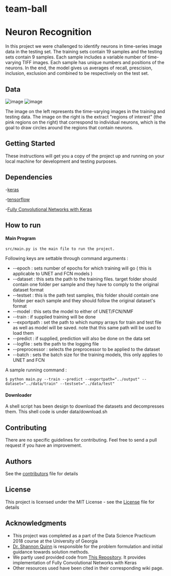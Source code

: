 # team-ball

# Neuron Recognition  

In this project we were challenged to identify neurons in time-series image data in the testing set. The training sets contain 19 samples and the testing sets contain 9 samples. Each sample includes a variable number of time-varying TIFF images. Each sample has unique numbers and positions of the neurons. In the end, the model gives us averages of recall, prescision, inclusion, exclusion and combined to be  respectively on the test set.

## Data    
![image](https://camo.githubusercontent.com/8b0a462a43fcab3e83992d7b4aed5a92feda0dc7/687474703a2f2f6e6575726f66696e6465722e636f64656e6575726f2e6f72672f636f6d706f6e656e74732f6173736574732f6d6f7669652e676966)
![image](https://camo.githubusercontent.com/21fcbc0a48052b77af30d741b71a736dbf9ed4b0/687474703a2f2f6e6575726f66696e6465722e636f64656e6575726f2e6f72672f636f6d706f6e656e74732f6173736574732f7a6f6f6d696e672e676966)    

The image on the left represents the time-varying images in the training and testing data. The image on the right is the extract "regions of interest" (the pink regions on the right) that correspond to individual neurons, which is the goal to draw circles around the regions that contain neurons.

## Getting Started

These instructions will get you a copy of the project up and running on your local machine for development and testing 
purposes.

## Dependencies
-[keras](https://keras.io/#installation)

-[tensorflow](https://www.tensorflow.org/install/)

-[Fully Convolutional Networks with Keras](https://github.com/JihongJu/keras-fcn)

## How to run

#### Main Program 

    src/main.py is the main file to run the project.
     
Following keys are settable through command arguments :
     
* --epoch : sets number of epochs for which training will go ( this is applicable to UNET and FCN models )
* --dataset : this sets the path to the training files. target folder should contain one folder per sample and they have to comply to the original dataset format
* --testset : this is the path test samples, this folder should contain one folder per each sample and they should follow the original dataset's format
* --model : this sets the model to either of UNET/FCN/NMF 
* --train : if supplied training will be done 
* --exportpath : set the path to which numpy arrays for train and test file as well as model will be saved. note that this same path will be used to load them 
* --predict : if supplied, prediction will also be done on the data set
* --logfile : sets the path to the logging file 
* --preprocessor : selects the preprocessor to be applied to the dataset 
* --batch : sets the batch size for the training models, this only applies to UNET and FCN

A sample running command : 
    
    $ python main.py --train --predict --exportpath="../output" --dataset="../data/train" --testset="../data/test"

#### Downloader 

A shell script has been design to download the datasets and decompresses them. This shell code is  under data/download.sh

## Contributing

There are no specific guidelines for contributing.  Feel free to send a pull request if you have an improvement.


## Authors

See the [contributors](./CONTRIBUTORS.md) file for details

## License

This project is licensed under the MIT License - see the [License](./LICENSE) file for details

## Acknowledgments

* This project was completed as a part of the Data Science Practicum 2018 course at the University of Georgia
* [Dr. Shannon Quinn](https://github.com/magsol)
 is responsible for the problem formulation and initial guidance towards solution methods.
* We partly used provided code from [This Repository](https://github.com/JihongJu/keras-fcn).
It provides implementation of Fully Convolutional Networks with Keras
* Other resources used have been cited in their corresponding wiki page. 

